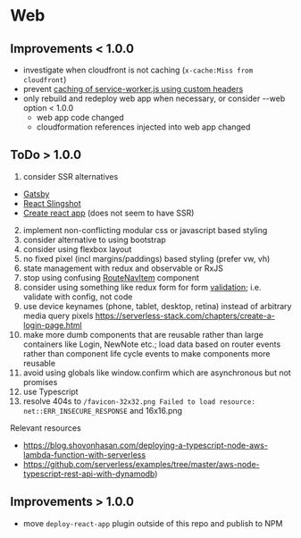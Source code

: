 # Web

## Improvements < 1.0.0
- investigate when cloudfront is not caching (`x-cache:Miss from cloudfront`)
- prevent [caching of service-worker.js using custom headers](https://github.com/facebookincubator/create-react-app/tree/master/packages/react-scripts/template#offline-first-considerations)
- only rebuild and redeploy web app when necessary, or consider --web option < 1.0.0
  - web app code changed
  - cloudformation references injected into web app changed

## ToDo > 1.0.0
1. consider SSR alternatives
  - [Gatsby](https://www.gatsbyjs.org/)
  - [React Slingshot](https://github.com/coryhouse/react-slingshot)
  - [Create react app](https://github.com/facebookincubator/create-react-app) (does not seem to have SSR)
2. implement non-conflicting modular css or javascript based styling
3. consider alternative to using bootstrap
4. consider using flexbox layout
5. no fixed pixel (incl margins/paddings) based styling (prefer vw, vh)
6. state management with redux and observable or RxJS
7. stop using confusing [RouteNavItem](https://github.com/AnomalyInnovations/serverless-stack-com/issues/35) component
8. consider using something like redux form for form [validation](https://serverless-stack.com/chapters/create-a-login-page.html); i.e. validate with config, not code
9. use device keynames (phone, tablet, desktop, retina) instead of arbitrary media query pixels https://serverless-stack.com/chapters/create-a-login-page.html
10. make more dumb components that are reusable rather than large containers like Login, NewNote etc.; load data based on router events rather than component life cycle events to make components more reusable
11. avoid using globals like window.confirm which are asynchronous but not promises
12. use Typescript
13. resolve 404s to `/favicon-32x32.png Failed to load resource: net::ERR_INSECURE_RESPONSE` and 16x16.png

Relevant resources
- https://blog.shovonhasan.com/deploying-a-typescript-node-aws-lambda-function-with-serverless
- https://github.com/serverless/examples/tree/master/aws-node-typescript-rest-api-with-dynamodb)

## Improvements > 1.0.0

- move `deploy-react-app` plugin outside of this repo and publish to NPM